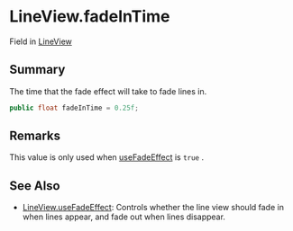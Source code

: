 # LineView.fadeInTime

Field in [LineView](/docs/api/csharp/yarn.unity.legacy.lineview.md)

## Summary


The time that the fade effect will take to fade lines in.


```csharp
public float fadeInTime = 0.25f;
```

## Remarks

This value is only used when  [useFadeEffect](yarn.unity.legacy.lineview.usefadeeffect.md)  is
`true` .

## See Also

* [LineView.useFadeEffect](/docs/api/csharp/yarn.unity.legacy.lineview.usefadeeffect.md): Controls whether the line view should fade in when lines appear, and fade out when lines disappear.

